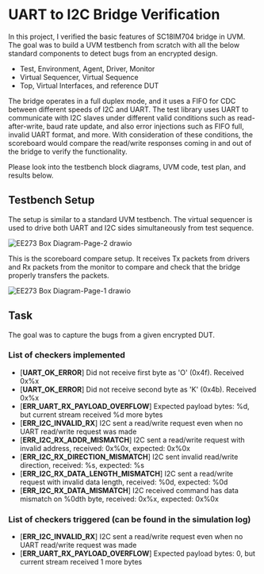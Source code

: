 # UART to I2C Bridge Verification
In this project, I verified the basic features of SC18IM704 bridge in UVM.  
The goal was to build a UVM testbench from scratch with all the below standard components to detect bugs from an encrypted design.

- Test, Environment, Agent, Driver, Monitor
- Virtual Sequencer, Virtual Sequence
- Top, Virtual Interfaces, and reference DUT

The bridge operates in a full duplex mode, and it uses a FIFO for CDC between different speeds of I2C and UART. The test library uses UART to communicate with I2C slaves under different valid conditions such as read-after-write, baud rate update, and also error injections such as FIFO full, invalid UART format, and more. With consideration of these conditions, the scoreboard would compare the read/write responses coming in and out of the bridge to verify the functionality.

Please look into the testbench block diagrams, UVM code, test plan, and results below.

## Testbench Setup
The setup is similar to a standard UVM testbench. The virtual sequencer is used to drive both UART and I2C sides simultaneously from test sequence.

![EE273 Box Diagram-Page-2 drawio](https://github.com/bhavinpt/uart-to-i2c-bridge-verification/assets/117598876/0c48b7dd-8ac1-4d5f-b8dd-a587bf2d0bec)

This is the scoreboard compare setup. It receives Tx packets from drivers and Rx packets from the monitor to compare and check that the bridge properly transfers the packets.

![EE273 Box Diagram-Page-1 drawio](https://github.com/bhavinpt/uart-to-i2c-bridge-verification/assets/117598876/b6b7cf45-fa1a-4214-84b6-d8800b033b70)

## Task
The goal was to capture the bugs from a given encrypted DUT.

### List of checkers implemented
- [**UART_OK_ERROR**] Did not receive first byte as 'O' (0x4f). Received 0x%x
- [**UART_OK_ERROR**] Did not receive second byte as 'K' (0x4b). Received 0x%x
- [**ERR_UART_RX_PAYLOAD_OVERFLOW**] Expected payload bytes: %d, but current stream received %d more bytes
- [**ERR_I2C_INVALID_RX**] I2C sent a read/write request even when no UART read/write request was made
- [**ERR_I2C_RX_ADDR_MISMATCH**] I2C sent a read/write request with invalid address, received: 0x%0x, expected: 0x%0x
- [**ERR_I2C_RX_DIRECTION_MISMATCH**] I2C sent invalid read/write direction, received: %s, expected: %s
- [**ERR_I2C_RX_DATA_LENGTH_MISMATCH**] I2C sent a read/write request with invalid data length, received: %0d, expected: %0d
- [**ERR_I2C_RX_DATA_MISMATCH**] I2C received command has data mismatch on %0dth byte, received: 0x%x, expected: 0x%0x

### List of checkers triggered (can be found in the simulation log)

- [**ERR_I2C_INVALID_RX**] I2C sent a read/write request even when no UART read/write request was made
- [**ERR_UART_RX_PAYLOAD_OVERFLOW**] Expected payload bytes: 0, but current stream received 1 more bytes
